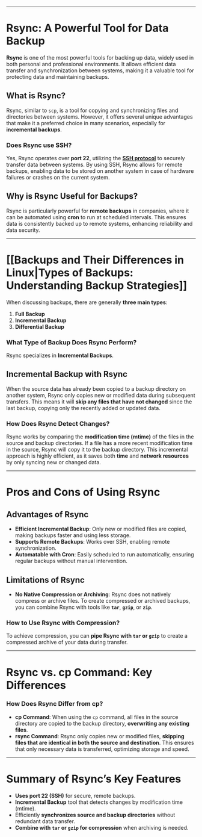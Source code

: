 
___ 
# Rsync: A Powerful Tool for Data Backup

**Rsync** is one of the most powerful tools for backing up data, widely used in both personal and professional environments. It allows efficient data transfer and synchronization between systems, making it a valuable tool for protecting data and maintaining backups.

## **What is Rsync?**
Rsync, similar to `scp`, is a tool for copying and synchronizing files and directories between systems. However, it offers several unique advantages that make it a preferred choice in many scenarios, especially for **incremental backups**.

### **Does Rsync use SSH?**
Yes, Rsync operates over **port 22**, utilizing the **[SSH protocol](# "Secure Shell: A network protocol for secure data communication and remote command-line login.")** to securely transfer data between systems. By using SSH, Rsync allows for remote backups, enabling data to be stored on another system in case of hardware failures or crashes on the current system.

## **Why is Rsync Useful for Backups?**
Rsync is particularly powerful for **remote backups** in companies, where it can be automated using **cron** to run at scheduled intervals. This ensures data is consistently backed up to remote systems, enhancing reliability and data security.

---

# [[Backups and Their Differences in Linux|Types of Backups: Understanding Backup Strategies]]

When discussing backups, there are generally **three main types**:

1. **Full Backup**
2. **Incremental Backup**
3. **Differential Backup**  
   
### **What Type of Backup Does Rsync Perform?**
Rsync specializes in **Incremental Backups**.

## **Incremental Backup with Rsync**
When the source data has already been copied to a backup directory on another system, Rsync only copies new or modified data during subsequent transfers. This means it will **skip any files that have not changed** since the last backup, copying only the recently added or updated data.

### **How Does Rsync Detect Changes?**
Rsync works by comparing the **modification time (mtime)** of the files in the source and backup directories. If a file has a more recent modification time in the source, Rsync will copy it to the backup directory. This incremental approach is highly efficient, as it saves both **time** and **network resources** by only syncing new or changed data.

---

# Pros and Cons of Using Rsync

## **Advantages of Rsync**
- **Efficient Incremental Backup**: Only new or modified files are copied, making backups faster and using less storage.
- **Supports Remote Backups**: Works over SSH, enabling remote synchronization.
- **Automatable with Cron**: Easily scheduled to run automatically, ensuring regular backups without manual intervention.

## **Limitations of Rsync**
- **No Native Compression or Archiving**: Rsync does not natively compress or archive files. To create compressed or archived backups, you can combine Rsync with tools like **`tar`**, **`gzip`**, or **`zip`**.

### **How to Use Rsync with Compression?**
To achieve compression, you can **pipe Rsync with `tar` or `gzip`** to create a compressed archive of your data during transfer.

---

# Rsync vs. cp Command: Key Differences

### **How Does Rsync Differ from cp?**
- **cp Command**: When using the `cp` command, all files in the source directory are copied to the backup directory, **overwriting any existing files**.
- **rsync Command**: Rsync only copies new or modified files, **skipping files that are identical in both the source and destination**. This ensures that only necessary data is transferred, optimizing storage and speed.

---

# Summary of Rsync’s Key Features
- **Uses port 22 (SSH)** for secure, remote backups.
- **Incremental Backup** tool that detects changes by modification time (mtime).
- Efficiently **synchronizes source and backup directories** without redundant data transfer.
- **Combine with `tar` or `gzip` for compression** when archiving is needed.

